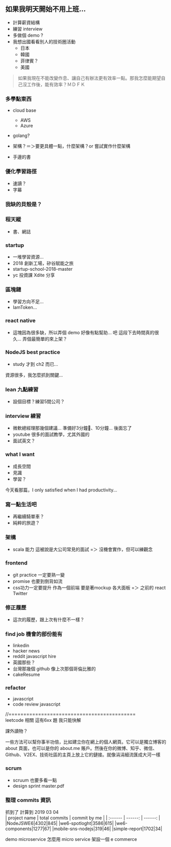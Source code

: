 ## 如果我明天開始不用上班...
- 計算薪資結構
- 練習 interview
- 多做個 demo ?
- 我想出國看看別人的技術圈活動
  - 日本
  - 韓國
  - 菲律賓？
  - 美國

> 如果我現在不能改變作息、讓自己有辦法更有效率一點。那我怎麼能期望自己沒工作後，能有效率？ＭＤＦＫ

### 多學點東西
- cloud base
  - AWS
  - Azure

- golang?
- 架構？＝＞要更具體一點，什麼架構？or 嘗試實作什麼架構
- 手邊的書

### 優化學習路徑
- 速讀？
- 字幕

### 我缺的貝殼是？

### 程天縱
- 書、網誌

### startup
- 一堆學習資源...
- 2018 創新工場，矽谷賦能之旅
- startup-school-2018-master
- yc 投資課 Xdite 分享

### 區塊鏈
- 學習方向不足...
- IamToken...

### react native
- 這塊因為很多缺，所以弄個 demo 好像有點幫助... 吧 這段下去時間真的很久... 弄個最簡單的來上架？

### NodeJS best practice
- study 才到 ch2 而已...


資源很多，我怎麼抓到關鍵...
### lean 九點練習
- 設個目標？練習5間公司？

### interview 練習
- 微軟總經理那幾個建議...  準備好3分鐘、10分鐘...  後面忘了
- youtube 很多的面試教學，尤其外國的
- 面試英文？ 

### what I want
- 成長空間
- 見識
- 學習？

今天看那篇，I only satisfied when I had productivity...


### 寫一點生活吧
- 再繼續騎單車？
- 純粹的旅遊？


### 架構
- scala 能力 這被說是大公司常見的面試 =＞ 沒機會實作，但可以練觀念

### frontend
- git practice 一定要熟一變
- promise 也要到倒背如流
- css功力一定要提升  作為一個前端   要是著mockup 各大面板 =＞ 之前的 react Twitter

### 修正履歷
- 這次的履歷，跟上次有什麼不一樣？

### find job 機會的部份能有
- linkedin
- hacker news
- reddit javascript hire
- 英國那些？
- 台灣那幾個 github  像上次那個哥倫比雅的
- cakeResume

### refactor
- javascript
- code review javascript


//===========================================  
leetcode 相關 這有6xx 題 我只能快解


課外讀物？

一些方法可以幫你事半功倍，比如建立你在網上的個人網頁。它可以是獨立博客的 about 頁面，也可以是你的 about.me   賬戶。然後在你的微博、知乎、微信、Github、V2EX、技術社區的主頁上放上它的鏈接。就像涓涓細流匯成大河一樣

### scrum
- scruum 也要多看一點
- design sprint master.pdf

### 整理 commits 資訊
抓到了 計算到 2019 03 04  
| project name | total commits | commit by me |
| :------ | ------: | ------: |
|NodeJSWE6|4302|845|
|we6-spotloght|3586|615|
|we6-components|1277|67|
|mobile-sns-nodejs|319|46|
|simple-report|1702|34|



demo microservice
怎麼用 micro service 架設一個 e commerce


